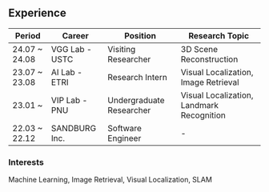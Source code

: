 ## Experience

| Period        | Career        | Position                 |Research Topic |
| ------------- | ------------- | ------------------------ |-------------- |
| 24.07 ~ 24.08 | VGG Lab - USTC | Visiting Researcher     |3D Scene Reconstruction|
| 23.07 ~ 23.08 | AI Lab - ETRI | Research Intern          |Visual Localization, Image Retrieval|
| 23.01 ~       | VIP Lab - PNU | Undergraduate Researcher |Visual Localization, Landmark Recognition|
| 22.03 ~ 22.12 | SANDBURG Inc. | Software Engineer        |-|

### Interests

Machine Learning, Image Retrieval, Visual Localization, SLAM
